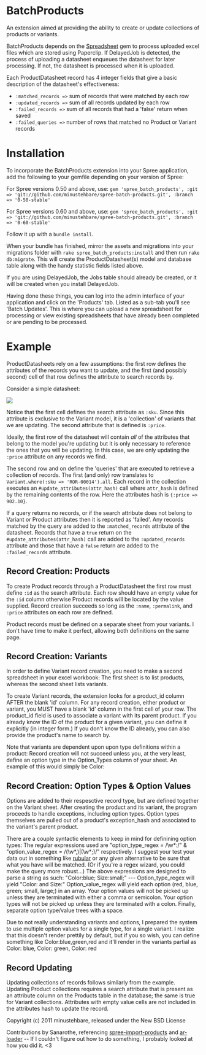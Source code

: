 BatchProducts
=============

An extension aimed at providing the ability to create or update collections of products or variants.

BatchProducts depends on the [Spreadsheet](http://rubygems.org/gems/spreadsheet "Spreadsheet") gem to process uploaded excel files which are stored using Paperclip.  If DelayedJob is detected, the process of uploading a datasheet enqueues the datasheet for later processing.  If not, the datasheet is processed when it is uploaded.

Each ProductDatasheet record has 4 integer fields that give a basic description of the datasheet's effectiveness:

* `:matched_records =>` sum of records that were matched by each row
* `:updated_records =>` sum of all records updated by each row
* `:failed_records =>` sum of all records that had a 'false' return when saved
* `:failed_queries =>` number of rows that matched no Product or Variant records

Installation
============

To incorporate the BatchProducts extension into your Spree application, add the following to your gemfile depending on your version of Spree:

For Spree versions 0.50 and above, use:
`gem 'spree_batch_products', :git => 'git://github.com/minustehbare/spree-batch-products.git', :branch => '0-50-stable'`

For Spree versions 0.60 and above, use:
`gem 'spree_batch_products', :git => 'git://github.com/minustehbare/spree-batch-products.git', :branch => '0-60-stable'`

Follow it up with a `bundle install`.

When your bundle has finished, mirror the assets and migrations into your migrations folder with `rake spree_batch_products:install` and then run `rake db:migrate`.  This will create the ProductDatasheet(s) model and database table along with the handy statistic fields listed above.

If you are using DelayedJob, the Jobs table should already be created, or it will be created when you install DelayedJob.

Having done these things, you can log into the admin interface of your application and click on the 'Products' tab.  Listed as a sub-tab you'll see 'Batch Updates'.  This is where you can upload a new spreadsheet for processing or view existing spreadsheets that have already been completed or are pending to be processed.

Example
=======

ProductDatasheets rely on a few assumptions: the first row defines the attributes of the records you want to update, and the first (and possibly second) cell of that row defines the attribute to search records by.   

Consider a simple datasheet:

![](/minustehbare/spree-batch-products/raw/master/example/sample_spreadsheet.png)

Notice that the first cell defines the search attribute as `:sku`.  Since this attribute is exclusive to the Variant model, it is a 'collection' of variants that we are updating.  The second attribute that is defined is `:price`.  

Ideally, the first row of the datasheet will contain _all_ of the attributes that belong to the model you're updating but it is only necessary to reference the ones that you will be updating.  In this case, we are only updating the `:price` attribute on any records we find.

The second row and on define the 'queries' that are executed to retrieve a collection of records.  The first (and only) row translates to `Variant.where(:sku => 'ROR-00014').all`.  Each record in the collection executes an `#update_attributes(attr_hash)` call where `attr_hash` is defined by the remaining contents of the row.  Here the attributes hash is `{:price => 902.10}`.

If a query returns no records, or if the search attribute does not belong to Variant or Product attributes then it is reported as 'failed'.  Any records matched by the query are added to the `:matched_records` attribute of the datasheet.  Records that have a `true` return on the `#update_attributes(attr_hash)` call are added to the `:updated_records` attribute and those that have a `false` return are added to the `:failed_records` attribute.

Record Creation: Products
-------------------------

To create Product records through a ProductDatasheet the first row must define `:id` as the search attribute.  Each row should have an empty value for the `:id` column otherwise Product records will be located by the value supplied.  Record creation succeeds so long as the `:name`, `:permalink`, and `:price` attributes on each row are defined.

Product records must be defined on a separate sheet from your variants. I don't have time to make it perfect, allowing both definitions on the same page.

Record Creation: Variants
-------------------------

In order to define Variant record creation, you need to make a second spreadsheet in your excel workbook: The first sheet is to list products, whereas the second sheet lists variants.

To create Variant records, the extension looks for a product_id column AFTER the blank 'id' column. For any record creation, either product or variant, you MUST have a blank 'id' column in the first cell of your row. The product_id field is used to associate a variant with its parent product. If you already know the ID of the product for a given variant, you can define it explicitly (in integer form.) If you don't know the ID already, you can also provide the product's name to search by.

Note that variants are dependent upon upon type definitions within a product: Record creation will not succeed unless you, at the very least, define an option type in the Option_Types column of your sheet. An example of this would simply be Color:

Record Creation: Option Types & Option Values
---------------------------------------------

Options are added to their respesctive record type, but are defined together on the Variant sheet. After creating the product and its variant, the program proceeds to handle exceptions, including option types. Option types themselves are pulled out of a product's exception_hash and associated to the variant's parent product.

There are a couple syntactic elements to keep in mind for definining option types: The regular expressions used are "option_type_regex = /\w*:/" & "option_value_regex = /(\w*,)|(\w*;)/" respectively. I suggest your test your data out in something like [rubular](http://rubular.com/) or any given alternative to be sure that what you have will be matched. (Or if you're a regex wizard, you could make the query more robust...)
The above expressions are designed to parse a string as such: "Color:blue; Size:small;" --- Option_type_regex will yield "Color: and Size:" Option_value_regex will yield each option (red, blue, green; small, large;) in an array. Your option values will not be picked up unless they are terminated with either a comma or semicolon. Your option types will not be picked up unless they are terminated with a colon. Finally, separate option type/value trees with a space.

Due to not really understanding variants and options, I prepared the system to use multiple option values for a single type, for a single variant. I realize that this doesn't render prettily by default, but if you so wish, you can define something like Color:blue,green,red and it'll render in the variants partial as Color: blue, Color: green, Color: red

Record Updating
---------------

Updating collections of records follows similarly from the example.  Updating Product collections requires a search attribute that is present as an attribute column on the Products table in the database; the same is true for Variant collections.  Attributes with empty value cells are not included in the attributes hash to update the record.

Copyright (c) 2011 minustehbare, released under the New BSD License

Contributions by Sanarothe, referencing [spree-import-products](https://github.com/joshmcarthur/spree-import-products/) and [ar-loader](https://github.com/autotelik/AR-Loader) -- If I couldn't figure out how to do something, I probably looked at how you did it. <3
